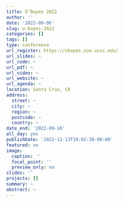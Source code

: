 ```yaml
---
title: O’Bayes 2022
author: ''
date: '2022-09-06'
slug: o-bayes-2022
categories: []
tags: []
type: conference
url_register: https://obayes.soe.ucsc.edu/
url_slides: ~
url_code: ~
url_pdf: ~
url_video: ~
url_website: ~
url_agenda: ~
location: Santa Cruz, CA
address:
  street: ~
  city: ~
  region: ~
  postcode: ~
  country: ~
date_end: '2022-09-10'
all_day: yes
publishDate: '2022-12-13T10:02:38-08:00'
featured: no
image:
  caption: ''
  focal_point: ''
  preview_only: no
slides: ''
projects: []
summary: ~
abstract: ~
---
```


<!--more-->
